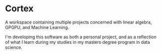 # Cortex
A workspace containing multiple projects concerned with linear algebra, GPGPU, and Machine Learning.

I'm developing this software as both a personal project, and as a reflection of what I learn during my studies in my masters degree program in data science.
